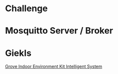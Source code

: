# Challenge

# Mosquitto Server / Broker



# GiekIs

[Grove Indoor Environment Kit Intelligent System](https://xe1gyq.gitbooks.io/grove-indoor-environment-kit-intelligent-system/content/)
